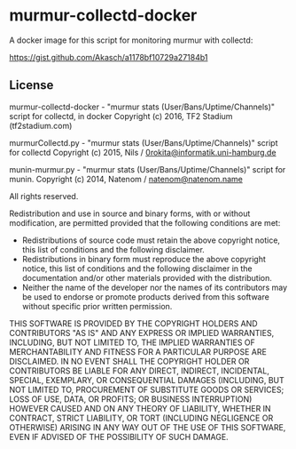 # murmur-collectd-docker

A docker image for this script for monitoring murmur with collectd:

https://gist.github.com/Akasch/a1178bf10729a27184b1

## License

murmur-collectd-docker - "murmur stats (User/Bans/Uptime/Channels)" script for collectd, in docker
Copyright (c) 2016, TF2 Stadium (tf2stadium.com)

murmurCollectd.py - "murmur stats (User/Bans/Uptime/Channels)" script for collectd
Copyright (c) 2015, Nils / 0rokita@informatik.uni-hamburg.de

munin-murmur.py - "murmur stats (User/Bans/Uptime/Channels)" script for munin.
Copyright (c) 2014, Natenom / natenom@natenom.name

All rights reserved.

Redistribution and use in source and binary forms, with or without
modification, are permitted provided that the following conditions
are met:

* Redistributions of source code must retain the above copyright
  notice, this list of conditions and the following disclaimer.
* Redistributions in binary form must reproduce the above
  copyright notice, this list of conditions and the following
  disclaimer in the documentation and/or other materials provided
  with the distribution.
* Neither the name of the developer nor the names of its
  contributors may be used to endorse or promote products derived
  from this software without specific prior written permission.

THIS SOFTWARE IS PROVIDED BY THE COPYRIGHT HOLDERS AND CONTRIBUTORS
"AS IS" AND ANY EXPRESS OR IMPLIED WARRANTIES, INCLUDING, BUT NOT
LIMITED TO, THE IMPLIED WARRANTIES OF MERCHANTABILITY AND FITNESS
FOR A PARTICULAR PURPOSE ARE DISCLAIMED. IN NO EVENT SHALL THE
COPYRIGHT HOLDER OR CONTRIBUTORS BE LIABLE FOR ANY DIRECT, INDIRECT,
INCIDENTAL, SPECIAL, EXEMPLARY, OR CONSEQUENTIAL DAMAGES (INCLUDING,
BUT NOT LIMITED TO, PROCUREMENT OF SUBSTITUTE GOODS OR SERVICES;
LOSS OF USE, DATA, OR PROFITS; OR BUSINESS INTERRUPTION) HOWEVER
CAUSED AND ON ANY THEORY OF LIABILITY, WHETHER IN CONTRACT, STRICT
LIABILITY, OR TORT (INCLUDING NEGLIGENCE OR OTHERWISE) ARISING IN
ANY WAY OUT OF THE USE OF THIS SOFTWARE, EVEN IF ADVISED OF THE
POSSIBILITY OF SUCH DAMAGE.
